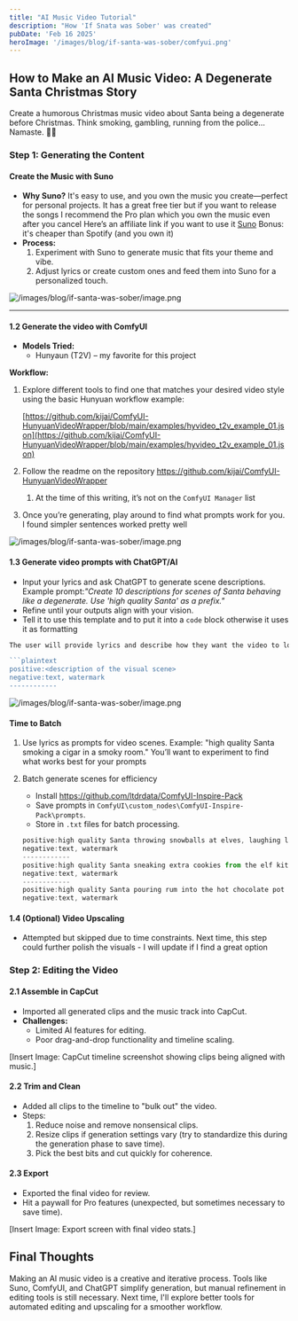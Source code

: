 ```yaml
---
title: "AI Music Video Tutorial"
description: "How 'If Snata was Sober' was created"
pubDate: 'Feb 16 2025'
heroImage: '/images/blog/if-santa-was-sober/comfyui.png'
---
```


## How to Make an AI Music Video: A Degenerate Santa Christmas Story

Create a humorous Christmas music video about Santa being a degenerate before Christmas. Think smoking, gambling, running from the police... Namaste. 🎅💨

### Step 1: Generating the Content

#### Create the Music with Suno

- **Why Suno?** It's easy to use, and you own the music you create—perfect for personal projects. It has a great free tier but if you want to release the songs I recommend the Pro plan which you own the music even after you cancel
Here’s an affiliate link if you want to use it [Suno](https://suno.com/invite/@SamLand)
Bonus: it's cheaper than Spotify (and you own it)
- **Process:**
    1. Experiment with Suno to generate music that fits your theme and vibe.
    2. Adjust lyrics or create custom ones and feed them into Suno for a personalized touch.

![/images/blog/if-santa-was-sober/image.png](/images/blog/if-santa-was-sober/image.png)

---

#### 1.2 Generate the video with ComfyUI

- **Models Tried:**
    - Hunyaun (T2V) – my favorite for this project

**Workflow:**

1. Explore different tools to find one that matches your desired video style using the basic Hunyuan workflow example: 
    
    [https://github.com/kijai/ComfyUI-HunyuanVideoWrapper/blob/main/examples/hyvideo_t2v_example_01.json](https://github.com/kijai/ComfyUI-HunyuanVideoWrapper/blob/main/examples/hyvideo_t2v_example_01.json)
    
2. Follow the readme on the repository https://github.com/kijai/ComfyUI-HunyuanVideoWrapper
    1. At the time of this writing, it’s not on the `ComfyUI Manager` list
3. Once you’re generating, play around to find what prompts work for you. I found simpler sentences worked pretty well

![/images/blog/if-santa-was-sober/image.png](/images/blog/if-santa-was-sober/image-1.png)

#### 1.3 Generate video prompts with ChatGPT/AI

- Input your lyrics and ask ChatGPT to generate scene descriptions. Example prompt:*"Create 10 descriptions for scenes of Santa behaving like a degenerate. Use 'high quality Santa' as a prefix."*
- Refine until your outputs align with your vision.
- Tell it to use this template and to put it into a `code` block otherwise it uses it as formatting

```jsx
The user will provide lyrics and describe how they want the video to look. For each description, generate concise prompts based on the lyrics, describing one visual scene per prompt. Avoid any additional context or explanations. Ensure the response is formatted as follows and placed inside a code snippet:

```plaintext
positive:<description of the visual scene>  
negative:text, watermark  
------------
```

![/images/blog/if-santa-was-sober/image.png](/images/blog/if-santa-was-sober/image-2.png)

#### Time to Batch

1. Use lyrics as prompts for video scenes. Example: "high quality Santa smoking a cigar in a smoky room."
You’ll want to experiment to find what works best for your prompts
2. Batch generate scenes for efficiency
    - Install https://github.com/ltdrdata/ComfyUI-Inspire-Pack
    - Save prompts in `ComfyUI\custom_nodes\ComfyUI-Inspire-Pack\prompts`.
    - Store in `.txt` files for batch processing.
    
    ```jsx
    positive:high quality Santa throwing snowballs at elves, laughing loudly  
    negative:text, watermark  
    ------------
    positive:high quality Santa sneaking extra cookies from the elf kitchen  
    negative:text, watermark  
    ------------
    positive:high quality Santa pouring rum into the hot chocolate pot in the workshop  
    negative:text, watermark  
    ```

#### 1.4 (Optional) Video Upscaling

- Attempted but skipped due to time constraints. Next time, this step could further polish the visuals - I will update if I find a great option

### Step 2: Editing the Video

#### 2.1 Assemble in CapCut

- Imported all generated clips and the music track into CapCut.
- **Challenges:**
    - Limited AI features for editing.
    - Poor drag-and-drop functionality and timeline scaling.

[Insert Image: CapCut timeline screenshot showing clips being aligned with music.]

#### 2.2 Trim and Clean

- Added all clips to the timeline to "bulk out" the video.
- Steps:
    1. Reduce noise and remove nonsensical clips.
    2. Resize clips if generation settings vary (try to standardize this during the generation phase to save time).
    3. Pick the best bits and cut quickly for coherence.

#### 2.3 Export

- Exported the final video for review.
- Hit a paywall for Pro features (unexpected, but sometimes necessary to save time).

[Insert Image: Export screen with final video stats.]

## Final Thoughts

Making an AI music video is a creative and iterative process. Tools like Suno, ComfyUI, and ChatGPT simplify generation, but manual refinement in editing tools is still necessary. Next time, I'll explore better tools for automated editing and upscaling for a smoother workflow.